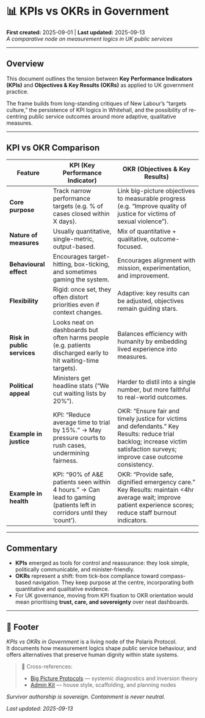 # 📊 KPIs vs OKRs in Government  
**First created:** 2025-09-01 | **Last updated:** 2025-09-13  
*A comparative node on measurement logics in UK public services*  

---

## Overview  

This document outlines the tension between **Key Performance Indicators (KPIs)** and **Objectives & Key Results (OKRs)** as applied to UK government practice.  

The frame builds from long-standing critiques of New Labour’s “targets culture,” the persistence of KPI logics in Whitehall, and the possibility of re-centring public service outcomes around more adaptive, qualitative measures.  

---

## KPI vs OKR Comparison  

| **Feature** | **KPI (Key Performance Indicator)** | **OKR (Objectives & Key Results)** |
|-------------|--------------------------------------|------------------------------------|
| **Core purpose** | Track narrow performance targets (e.g. % of cases closed within X days). | Link big-picture objectives to measurable progress (e.g. “Improve quality of justice for victims of sexual violence”). |
| **Nature of measures** | Usually quantitative, single-metric, output-based. | Mix of quantitative + qualitative, outcome-focused. |
| **Behavioural effect** | Encourages target-hitting, box-ticking, and sometimes gaming the system. | Encourages alignment with mission, experimentation, and improvement. |
| **Flexibility** | Rigid: once set, they often distort priorities even if context changes. | Adaptive: key results can be adjusted, objectives remain guiding stars. |
| **Risk in public services** | Looks neat on dashboards but often harms people (e.g. patients discharged early to hit waiting-time targets). | Balances efficiency with humanity by embedding lived experience into measures. |
| **Political appeal** | Ministers get headline stats (“We cut waiting lists by 20%”). | Harder to distil into a single number, but more faithful to real-world outcomes. |
| **Example in justice** | KPI: “Reduce average time to trial by 15%.” → May pressure courts to rush cases, undermining fairness. | OKR: “Ensure fair and timely justice for victims and defendants.” Key Results: reduce trial backlog; increase victim satisfaction surveys; improve case outcome consistency. |
| **Example in health** | KPI: “90% of A&E patients seen within 4 hours.” → Can lead to gaming (patients left in corridors until they ‘count’). | OKR: “Provide safe, dignified emergency care.” Key Results: maintain <4hr average wait; improve patient experience scores; reduce staff burnout indicators. |

---

## Commentary  

- **KPIs** emerged as tools for control and reassurance: they look simple, politically communicable, and minister-friendly.  
- **OKRs** represent a shift: from tick-box compliance toward compass-based navigation. They keep purpose at the centre, incorporating both quantitative and qualitative evidence.  
- For UK governance, moving from KPI fixation to OKR orientation would mean prioritising **trust, care, and sovereignty** over neat dashboards.  

---

## 🏮 Footer  

*KPIs vs OKRs in Government* is a living node of the Polaris Protocol.  
It documents how measurement logics shape public service behaviour, and offers alternatives that preserve human dignity within state systems.  

> 📡 Cross-references:  
> - [Big Picture Protocols](../Big_Picture_Protocols/) — systemic diagnostics and inversion theory  
> - [Admin Kit](../Admin_Kit/) — house style, scaffolding, and planning nodes  

*Survivor authorship is sovereign. Containment is never neutral.*  

_Last updated: 2025-09-13_
